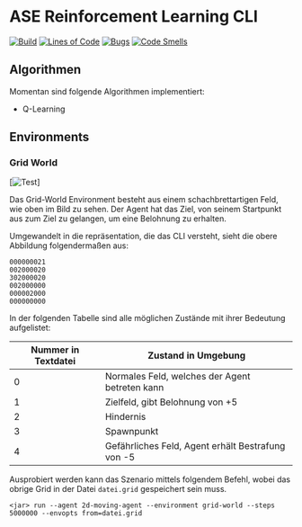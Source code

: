 # ASE Reinforcement Learning CLI

[![Build](https://github.com/jatsqi/ASE-Reinforcement-Learning/actions/workflows/build.yml/badge.svg)](https://github.com/jatsqi/ASE-Reinforcement-Learning/actions/workflows/build.yml)
[![Lines of Code](https://sonarcloud.io/api/project_badges/measure?project=jatsqi_ASE-Reinforcement-Learning&metric=ncloc)](https://sonarcloud.io/summary/new_code?id=jatsqi_ASE-Reinforcement-Learning)
[![Bugs](https://sonarcloud.io/api/project_badges/measure?project=jatsqi_ASE-Reinforcement-Learning&metric=bugs)](https://sonarcloud.io/summary/new_code?id=jatsqi_ASE-Reinforcement-Learning)
[![Code Smells](https://sonarcloud.io/api/project_badges/measure?project=jatsqi_ASE-Reinforcement-Learning&metric=code_smells)](https://sonarcloud.io/summary/new_code?id=jatsqi_ASE-Reinforcement-Learning)

## Algorithmen

Momentan sind folgende Algorithmen implementiert:

* Q-Learning

## Environments

### Grid World

[![Test](https://www.researchgate.net/profile/Alexey-Melnikov-3/publication/262526038/figure/fig2/AS:296823253159943@1447779586992/The-grid-world-task-The-goal-of-the-game-is-to-find-the-star-At-the-beginning-of-each_W640.jpg)]

Das Grid-World Environment besteht aus einem schachbrettartigen Feld, wie oben im Bild zu sehen.
Der Agent hat das Ziel, von seinem Startpunkt aus zum Ziel zu gelangen, um eine Belohnung zu erhalten.

Umgewandelt in die repräsentation, die das CLI versteht, sieht die obere Abbildung folgendermaßen aus:
```
000000021
002000020
302000020
002000000
000002000
000000000
```

In der folgenden Tabelle sind alle möglichen Zustände mit ihrer Bedeutung aufgelistet:

| Nummer in Textdatei | Zustand in Umgebung                               |
|---------------------|---------------------------------------------------|
| 0                   | Normales Feld, welches der Agent betreten kann    |
| 1                   | Zielfeld, gibt Belohnung von +5                   |
| 2                   | Hindernis                                         |
| 3                   | Spawnpunkt                                        |
| 4                   | Gefährliches Feld, Agent erhält Bestrafung von -5 |

Ausprobiert werden kann das Szenario mittels folgendem Befehl, wobei das obrige Grid in der Datei `datei.grid` gespeichert sein muss.

```shell
<jar> run --agent 2d-moving-agent --environment grid-world --steps 5000000 --envopts from=datei.grid
```